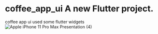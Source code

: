 # coffee_app_ui A new Flutter project.
coffee app ui used some flutter widgets
![Apple iPhone 11 Pro Max Presentation (4)](https://user-images.githubusercontent.com/112031810/187052879-78edbda9-0a7d-4fbb-80b5-0919f0d7a52e.png)

